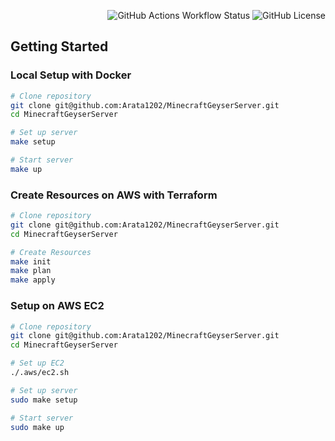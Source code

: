 <div align="right">

![GitHub Actions Workflow Status](https://img.shields.io/github/actions/workflow/status/Arata1202/MinecraftGeyserServer/deploy.yml)
![GitHub License](https://img.shields.io/github/license/Arata1202/MinecraftGeyserServer)

</div>

## Getting Started

### Local Setup with Docker

```bash
# Clone repository
git clone git@github.com:Arata1202/MinecraftGeyserServer.git
cd MinecraftGeyserServer

# Set up server
make setup

# Start server
make up
```

### Create Resources on AWS with Terraform

```bash
# Clone repository
git clone git@github.com:Arata1202/MinecraftGeyserServer.git
cd MinecraftGeyserServer

# Create Resources
make init
make plan
make apply
```

### Setup on AWS EC2

```bash
# Clone repository
git clone git@github.com:Arata1202/MinecraftGeyserServer.git
cd MinecraftGeyserServer

# Set up EC2
./.aws/ec2.sh

# Set up server
sudo make setup

# Start server
sudo make up
```
